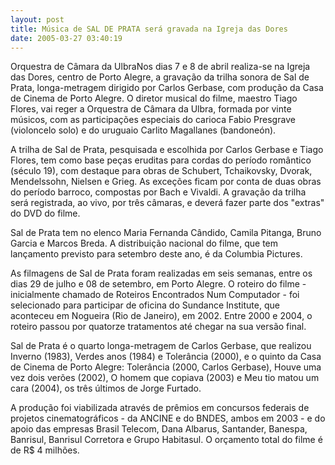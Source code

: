 ```yaml
---
layout: post
title: Música de SAL DE PRATA será gravada na Igreja das Dores
date: 2005-03-27 03:40:19
---
```

Orquestra de Câmara da UlbraNos dias 7 e 8 de abril realiza-se na Igreja das Dores, centro de Porto Alegre, a gravação da trilha sonora de Sal de Prata, longa-metragem dirigido por Carlos Gerbase, com produção da Casa de Cinema de Porto Alegre. O diretor musical do filme, maestro Tiago Flores, vai reger a Orquestra de Câmara da Ulbra, formada por vinte músicos, com as participações especiais do carioca Fabio Presgrave (violoncelo solo) e do uruguaio Carlito Magallanes (bandoneón).

A trilha de Sal de Prata, pesquisada e escolhida por Carlos Gerbase e Tiago Flores, tem como base peças eruditas para cordas do período romântico (século 19), com destaque para obras de Schubert, Tchaikovsky, Dvorak, Mendelssohn, Nielsen e Grieg. As exceções ficam por conta de duas obras do período barroco, compostas por Bach e Vivaldi. A gravação da trilha será registrada, ao vivo, por três câmaras, e deverá fazer parte dos "extras" do DVD do filme.

Sal de Prata tem no elenco Maria Fernanda Cândido, Camila Pitanga, Bruno Garcia e Marcos Breda. A distribuição nacional do filme, que tem lançamento previsto para setembro deste ano, é da Columbia Pictures.

As filmagens de Sal de Prata foram realizadas em seis semanas, entre os dias 29 de julho e 08 de setembro, em Porto Alegre. O roteiro do filme - inicialmente chamado de Roteiros Encontrados Num Computador - foi selecionado para participar de oficina do Sundance Institute, que aconteceu em Nogueira (Rio de Janeiro), em 2002. Entre 2000 e 2004, o roteiro passou por quatorze tratamentos até chegar na sua versão final.

Sal de Prata é o quarto longa-metragem de Carlos Gerbase, que realizou Inverno (1983), Verdes anos (1984) e Tolerância (2000), e o quinto da Casa de Cinema de Porto Alegre: Tolerância (2000, Carlos Gerbase), Houve uma vez dois verões (2002), O homem que copiava (2003) e Meu tio matou um cara (2004), os três últimos de Jorge Furtado.

A produção foi viabilizada através de prêmios em concursos federais de projetos cinematográficos - da ANCINE e do BNDES, ambos em 2003 - e do apoio das empresas Brasil Telecom, Dana Albarus, Santander, Banespa, Banrisul, Banrisul Corretora e Grupo Habitasul. O orçamento total do filme é de R$ 4 milhões.